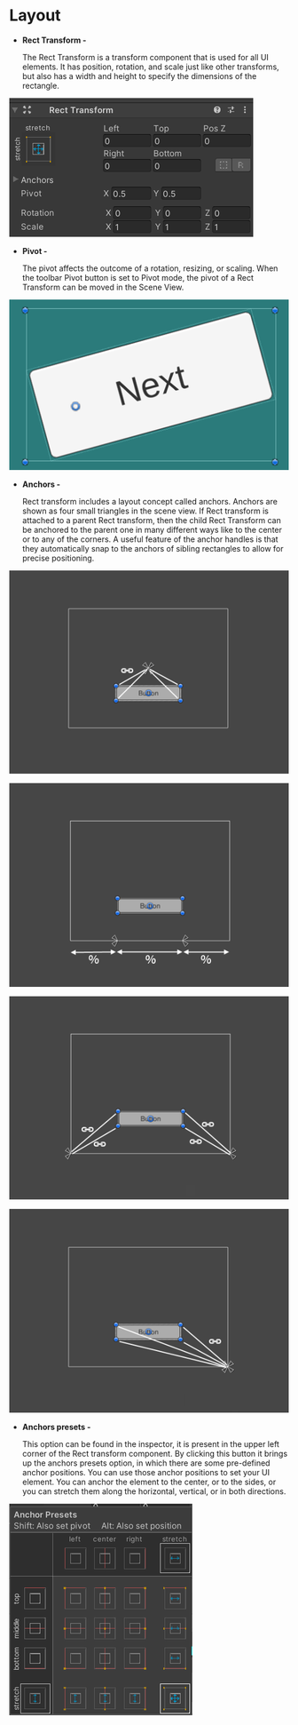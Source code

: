 # Layout

- **Rect Transform -**
    
    The Rect Transform is a transform component that is used for all UI elements. It has position, rotation, and scale just like other transforms, but also has a width and height to specify the dimensions of the rectangle.
    

![rect transform](Images/rect_transform.png)

- **Pivot -**
    
    The pivot affects the outcome of a rotation, resizing, or scaling. When the toolbar Pivot button is set to Pivot mode, the pivot of a Rect Transform can be moved in the Scene View.
    

![pivot](Images/pivot.png)

- **Anchors -**
    
    Rect transform includes a layout concept called anchors. Anchors are shown as four small triangles in the scene view. If Rect transform is attached to a parent Rect transform, then the child Rect Transform can be anchored to the parent one in many different ways like to the center or to any of the corners. A useful feature of the anchor handles is that they automatically snap to the anchors of sibling rectangles to allow for precise positioning.
    

![anchors](Images/anchors2.gif)

![anchors1](Images/anchors.gif)

![anchors2](Images/anchors1.gif)

![anchors3](Images/anchors3.gif)

- **Anchors presets -**
    
    This option can be found in the inspector, it is present in the upper left corner of the Rect transform component. By clicking this button it brings up the anchors presets option, in which there are some pre-defined anchor positions. You can use those anchor positions to set your UI element. You can anchor the element to the center, or to the sides, or you can stretch them along the horizontal, vertical, or in both directions.
    

![anchors presets](Images/anchor_presets.png)

##
